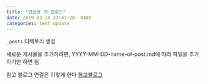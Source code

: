 ```yaml
---
title: "연습용 첫 업로드"
date: 2019-03-10 23:41:28 -0400
categories: test update
---
```

`_posts` 디렉토리 생성

새로운 게시물을 추가하려면, YYYY-MM-DD-name-of-post.md에 따라 파일을 추가하기만 하면 됨


참고 블로그 연결은 이렇게 한다 [참고블로그][blog-docs] 


[blog-docs]: https://dreamgonfly.github.io/2018/01/27/jekyll-remote-theme.html
